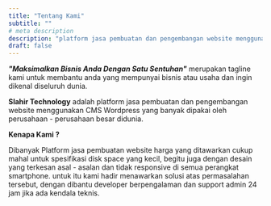 ```yaml
---
title: "Tentang Kami"
subtitle: ""
# meta description
description: "platform jasa pembuatan dan pengembangan website menggunakan CMS Wordpress yang banyak dipakai oleh perusahaan - perusahaan besar didunia"
draft: false
---
```


**_"Maksimalkan Bisnis Anda Dengan Satu Sentuhan"_** merupakan tagline kami untuk membantu anda yang mempunyai bisnis atau usaha dan ingin dikenal diseluruh dunia.

**Slahir Technology** adalah platform jasa pembuatan dan pengembangan website menggunakan CMS Wordpress yang banyak dipakai oleh perusahaan - perusahaan besar didunia.

**Kenapa Kami ?**

Dibanyak Platform jasa pembuatan website harga yang ditawarkan cukup mahal untuk spesifikasi disk space yang kecil, begitu juga dengan desain yang terkesan asal - asalan dan tidak responsive di semua perangkat smartphone. untuk itu kami hadir menawarkan solusi atas permasalahan tersebut, dengan dibantu developer berpengalaman dan support admin 24 jam jika ada kendala teknis.